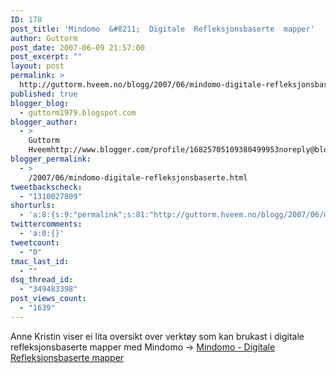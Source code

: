 ```yaml
---
ID: 178
post_title: 'Mindomo  &#8211;  Digitale  Refleksjonsbaserte  mapper'
author: Guttorm
post_date: 2007-06-09 21:57:00
post_excerpt: ""
layout: post
permalink: >
  http://guttorm.hveem.no/blogg/2007/06/mindomo-digitale-refleksjonsbaserte-mapper/
published: true
blogger_blog:
  - guttorm1979.blogspot.com
blogger_author:
  - >
    Guttorm
    Hveemhttp://www.blogger.com/profile/16825705109380499953noreply@blogger.com
blogger_permalink:
  - >
    /2007/06/mindomo-digitale-refleksjonsbaserte.html
tweetbackscheck:
  - "1310027809"
shorturls:
  - 'a:8:{s:9:"permalink";s:81:"http://guttorm.hveem.no/blogg/2007/06/mindomo-digitale-refleksjonsbaserte-mapper/";s:7:"tinyurl";s:25:"http://tinyurl.com/bpm5l4";s:4:"isgd";s:17:"http://is.gd/gWjb";s:5:"bitly";s:20:"http://bit.ly/24D2cM";s:5:"snipr";s:22:"http://snipr.com/al67v";s:5:"snurl";s:22:"http://snurl.com/al67v";s:7:"snipurl";s:24:"http://snipurl.com/al67v";s:4:"trim";s:17:"http://tr.im/c04u";}'
twittercomments:
  - 'a:0:{}'
tweetcount:
  - "0"
tmac_last_id:
  - ""
dsq_thread_id:
  - "349483398"
post_views_count:
  - "1639"
---
```

Anne Kristin viser ei lita oversikt over verktøy som kan brukast i digitale refleksjonsbaserte mapper med Mindomo -> <a href="http://www.mindomo.com/view.php?m=bb467c217347288b7c53ce0e835ac2d6">   Mindomo - Digitale Refleksjonsbaserte mapper</a>
